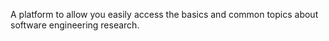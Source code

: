 A platform to allow you easily access the basics and common topics about software engineering research.
